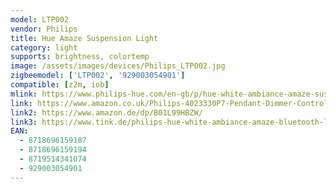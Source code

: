 ```yaml
---
model: LTP002
vendor: Philips
title: Hue Amaze Suspension Light
category: light
supports: brightness, colortemp
image: /assets/images/devices/Philips_LTP002.jpg
zigbeemodel: ['LTP002', '929003054901']
compatible: [z2m, iob]
mlink: https://www.philips-hue.com/en-gb/p/hue-white-ambiance-amaze-suspension-light/8719514341074
link: https://www.amazon.co.uk/Philips-4023330P7-Pendant-Dimmer-Controllable/dp/B01L99HC2O
link2: https://www.amazon.de/dp/B01L99HBZW/
link3: https://www.tink.de/philips-hue-white-ambiance-amaze-bluetooth-led-pendelleuchte-mit-dimmschalter
EAN: 
  - 8718696159187
  - 8718696159194
  - 8719514341074
  - 929003054901
---
```

